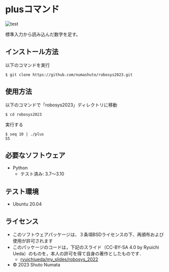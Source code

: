 # plusコマンド
![test](https://github.com/numashuto/robosys2023/actions/workflows/test.yml/badge.svg)

標準入力から読み込んだ数字を足す。

## インストール方法
以下のコマンドを実行
```
$ git clone https://github.com/numashuto/robosys2023.git
```

## 使用方法
以下のコマンドで「robosys2023」ディレクトリに移動
```
$ cd robosys2023
```
実行する
```
$ seq 10 | ./plus
55
```

## 必要なソフトウェア
* Python
  * テスト済み: 3.7〜3.10

## テスト環境
* Ubuntu 20.04

## ライセンス
* このソフトウェアパッケージは、３条項BSDライセンスの下、再頒布および使用が許可されます
* このパッケージのコードは，下記のスライド（CC-BY-SA 4.0 by Ryuichi Ueda）のものを，本人の許可を得て自身の著作としたものです．
     * [ryuichiueda/my_slides/robosys_2022](https://github.com/ryuichiueda/my_slides/tree/master/robosys_2022)
* © 2023 Shuto Numata

